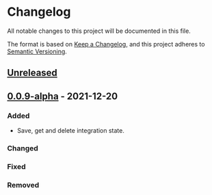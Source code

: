 # Changelog

All notable changes to this project will be documented in this file.

The format is based on [Keep a Changelog](https://keepachangelog.com/en/1.0.0/),
and this project adheres to [Semantic Versioning](https://semver.org/spec/v2.0.0.html).

## [Unreleased]

## [0.0.9-alpha] - 2021-12-20

### Added

-   Save, get and delete integration state.

### Changed

### Fixed

### Removed

[Unreleased]: https://github.com/dev-senior-com-br/seniorx-integration-state-api/compare/0.0.9-alpha...HEAD

[0.0.9-alpha]: https://github.com/dev-senior-com-br/seniorx-integration-state-api/compare/ab9284ba9b50afea8a3e4363fcb4dfc41cb0e192...0.0.9-alpha
